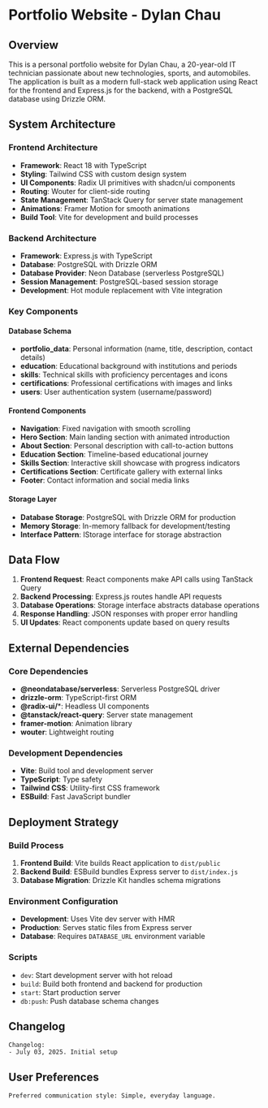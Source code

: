 # Portfolio Website - Dylan Chau

## Overview

This is a personal portfolio website for Dylan Chau, a 20-year-old IT technician passionate about new technologies, sports, and automobiles. The application is built as a modern full-stack web application using React for the frontend and Express.js for the backend, with a PostgreSQL database using Drizzle ORM.

## System Architecture

### Frontend Architecture
- **Framework**: React 18 with TypeScript
- **Styling**: Tailwind CSS with custom design system
- **UI Components**: Radix UI primitives with shadcn/ui components
- **Routing**: Wouter for client-side routing
- **State Management**: TanStack Query for server state management
- **Animations**: Framer Motion for smooth animations
- **Build Tool**: Vite for development and build processes

### Backend Architecture
- **Framework**: Express.js with TypeScript
- **Database**: PostgreSQL with Drizzle ORM
- **Database Provider**: Neon Database (serverless PostgreSQL)
- **Session Management**: PostgreSQL-based session storage
- **Development**: Hot module replacement with Vite integration

### Key Components

#### Database Schema
- **portfolio_data**: Personal information (name, title, description, contact details)
- **education**: Educational background with institutions and periods
- **skills**: Technical skills with proficiency percentages and icons
- **certifications**: Professional certifications with images and links
- **users**: User authentication system (username/password)

#### Frontend Components
- **Navigation**: Fixed navigation with smooth scrolling
- **Hero Section**: Main landing section with animated introduction
- **About Section**: Personal description with call-to-action buttons
- **Education Section**: Timeline-based educational journey
- **Skills Section**: Interactive skill showcase with progress indicators
- **Certifications Section**: Certificate gallery with external links
- **Footer**: Contact information and social media links

#### Storage Layer
- **Database Storage**: PostgreSQL with Drizzle ORM for production
- **Memory Storage**: In-memory fallback for development/testing
- **Interface Pattern**: IStorage interface for storage abstraction

## Data Flow

1. **Frontend Request**: React components make API calls using TanStack Query
2. **Backend Processing**: Express.js routes handle API requests
3. **Database Operations**: Storage interface abstracts database operations
4. **Response Handling**: JSON responses with proper error handling
5. **UI Updates**: React components update based on query results

## External Dependencies

### Core Dependencies
- **@neondatabase/serverless**: Serverless PostgreSQL driver
- **drizzle-orm**: TypeScript-first ORM
- **@radix-ui/***: Headless UI components
- **@tanstack/react-query**: Server state management
- **framer-motion**: Animation library
- **wouter**: Lightweight routing

### Development Dependencies
- **Vite**: Build tool and development server
- **TypeScript**: Type safety
- **Tailwind CSS**: Utility-first CSS framework
- **ESBuild**: Fast JavaScript bundler

## Deployment Strategy

### Build Process
1. **Frontend Build**: Vite builds React application to `dist/public`
2. **Backend Build**: ESBuild bundles Express server to `dist/index.js`
3. **Database Migration**: Drizzle Kit handles schema migrations

### Environment Configuration
- **Development**: Uses Vite dev server with HMR
- **Production**: Serves static files from Express server
- **Database**: Requires `DATABASE_URL` environment variable

### Scripts
- `dev`: Start development server with hot reload
- `build`: Build both frontend and backend for production
- `start`: Start production server
- `db:push`: Push database schema changes

## Changelog

```
Changelog:
- July 03, 2025. Initial setup
```

## User Preferences

```
Preferred communication style: Simple, everyday language.
```